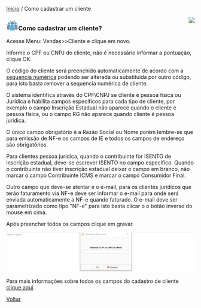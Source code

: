 [Início](index.md) / Como cadastrar um cliente

<a href="http://docs.continentenuvem.com.br/dicas.html#dicas"><img align="right" src="http://docs.continentenuvem.com.br/images/dicas.png"></a>



### ![](images/cliente_32x32.png)Como cadastrar um cliente?

Acesse Menu: Vendas>>Cliente e clique em novo.

Informe o CPF ou CNPJ do cliente, não é necessário informar a pontuação, clique OK.

O código do cliente será preenchido automaticamente de acordo com a [sequencia numérica](sistema_sequencia_numerica.md) podendo ser alterada ou substituída por outro código, para isto basta remover a sequencia numérica de cliente.

O sistema identifica através do CPF\CNPJ se cliente é pessoa física ou Jurídica e habilita campos específicos para cada tipo de cliente, por exemplo o campo Inscrição Estadual não aparece quando o cliente é pessoa física, ou o campo RG não aparece quando cliente é pessoa jurídica.

O único campo obrigatório é a Razão Social ou Nome porém lembre-se que para emissão de NF-e os campos de IE e todos os campos de endereço são obrigatórios.

Para clientes pessoa jurídica, quando o contribuinte for ISENTO de inscrição estadual, deve-se escrever ISENTO no campo específico. Quando o contribuinte não tiver inscrição estadual deixar o campo em branco, não marcar o campo Contribuinte ICMS e marcar o campo Consumidor Final.

Outro campo que deve-se atentar é o e-mail, para os clientes jurídicos que terão faturamento via NF-e deve ser informar o e-mail para onde será enviada automaticamente a  NF-e quando faturado. O e-mail deve ser parametrizado como tipo "NF-e" para isto basta clicar o o botão inverso do mouse em cima.

Após preencher todos os campos clique em gravar.

![](images/como_fazer_cadastro_clientepf.gif)

Para mais informações sobre todos os campos do cadastro de cliente [clique aqui](vendas_cliente,md).

[Voltar](index.md)

